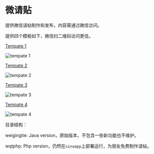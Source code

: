 # 微请贴

提供微信请帖制作和发布，内容需通过微信访问。

提供四个模板如下，微信扫二维码访问更佳。

[Tempate 1](http://vqingtie.com/card/view/1/16.html)

![tempate 1][img_qr_t1]

[Tempate 2](http://vqingtie.com/card/view/2/19.html)

![tempate 2][img_qr_t2]

[Tempate 3](http://vqingtie.com/card/view/3/16.html)

![tempate 3][img_qr_t3]

[Tempate 4](http://vqingtie.com/card/view/4/16.html)

![tempate 4][img_qr_t4]

目录结构：

weigingtie: Java version，原始版本，不包含一些新功能也不维护。

wqtphp: Php version，仍然在`sinaapp`上部署运行，为朋友免费制作请帖。

[img_qr_t1]: https://raw.github.com/landys/wqtie/master/docs/images/qr_t1.png "tempate 1"
[img_qr_t2]: https://raw.github.com/landys/wqtie/master/docs/images/qr_t2.png "tempate 2"
[img_qr_t3]: https://raw.github.com/landys/wqtie/master/docs/images/qr_t3.png "tempate 3"
[img_qr_t4]: https://raw.github.com/landys/wqtie/master/docs/images/qr_t4.png "tempate 4"